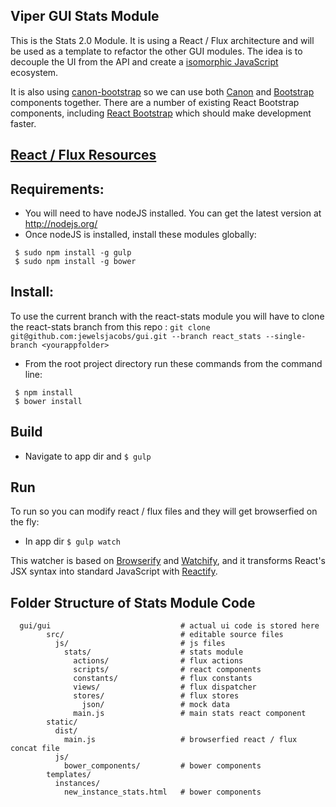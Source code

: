 ## Viper GUI Stats Module

This is the Stats 2.0 Module.  It is using a React / Flux architecture and will be used as a template to refactor the other GUI modules.  The idea is to decouple the UI from the API and create a [isomorphic JavaScript](http://nerds.airbnb.com/isomorphic-javascript-future-web-apps/) ecosystem.

It is also using [canon-bootstrap](https://github.com/rackerlabs/canon-bootstrap) so we can use both [Canon](http://rackerlabs.github.io/canon/) and [Bootstrap](http://getbootstrap.com/) components together.  There are a number of existing React Bootstrap components, including [React Bootstrap](http://react-bootstrap.github.io/) which should make development faster.

## [React / Flux Resources](https://github.com/yhagio/learn-react-flux)

## Requirements:
* You will need to have nodeJS installed.  You can get the latest version at http://nodejs.org/
* Once nodeJS is installed, install these modules globally: 
```
 $ sudo npm install -g gulp
 $ sudo npm install -g bower
```

## Install:
To use the current branch with the react-stats module you will have to clone the react-stats branch from this repo :
`git clone git@github.com:jewelsjacobs/gui.git --branch react_stats --single-branch <yourappfolder>`

* From the root project directory run these commands from the command line:
```
 $ npm install
 $ bower install
```

## Build
* Navigate to app dir and `$ gulp`

## Run
To run so you can modify react / flux files and they will get browserfied on the fly:
* In app dir `$ gulp watch`

This watcher is based on [Browserify](http://browserify.org/) and
[Watchify](https://github.com/substack/watchify), and it transforms
React's JSX syntax into standard JavaScript with [Reactify](https://github.com/andreypopp/reactify).

## Folder Structure of Stats Module Code

      gui/gui                             # actual ui code is stored here
            src/                          # editable source files
              js/                         # js files
                stats/                    # stats module
                  actions/                # flux actions
                  scripts/                # react components
                  constants/              # flux constants
                  views/                  # flux dispatcher
                  stores/                 # flux stores
                    json/                 # mock data
                  main.js                 # main stats react component
            static/
              dist/
                main.js                   # browserfied react / flux concat file
              js/
                bower_components/         # bower components
            templates/
              instances/
                new_instance_stats.html   # bower components

